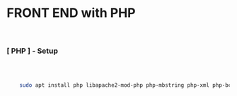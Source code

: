 # FRONT END with PHP
<br>

### [ PHP ] - Setup

<br>

```sh

    sudo apt install php libapache2-mod-php php-mbstring php-xml php-bcmath
 
```



